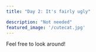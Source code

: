 ```yaml
---
title: "Day 2: It's fairly ugly"

description: "Not needed"
featured_image: '/cutecat.jpg'
---
```



Feel free to look around!